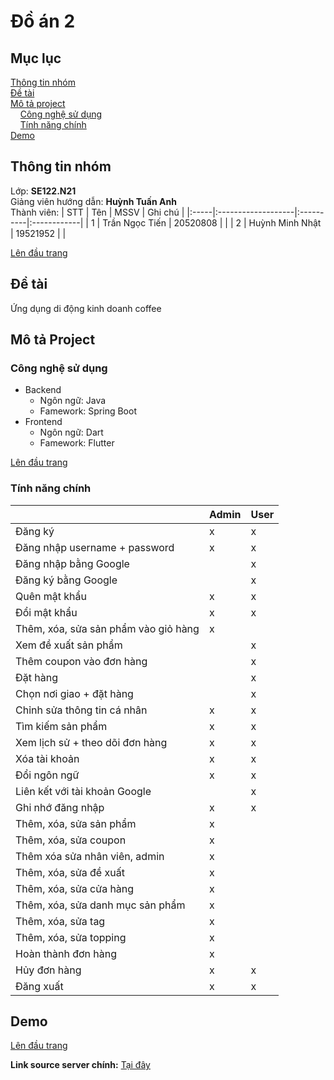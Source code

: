 # **Đồ án 2**
<a name="top"><a>
## Mục lục

[Thông tin nhóm](#info)\
[Đề tài](#topic)\
[Mô tả project](#project)\
&nbsp;&nbsp;&nbsp; [Công nghệ sử dụng](#use)\
&nbsp;&nbsp;&nbsp; [Tính năng chính](#main-feature)\
[Demo](#demo)

## Thông tin nhóm <a name="info"></a>

Lớp: **SE122.N21** \
Giảng viên hướng dẫn: **Huỳnh Tuấn Anh** \
Thành viên:
| STT  | Tên                | MSSV      | Ghi chú     |
|:-----|:-------------------|:----------|:------------|
|  1   |  Trần Ngọc Tiến | 20520808  |  |
|  2   |  Huỳnh Minh Nhật    |  19521952 |             |

[Lên đầu trang](#top)
## Đề tài <a name="topic"></a>

Ứng dụng di động kinh doanh coffee

## Mô tả Project <a name="project"></a>

### Công nghệ sử dụng <a name="use"></a>
- Backend
    - Ngôn ngữ: Java
    - Famework: Spring Boot
- Frontend
    - Ngôn ngữ: Dart
    - Famework: Flutter

[Lên đầu trang](#top)
### Tính năng chính <a name="main-feature"></a>


||Admin|User|
|:-----|:------|:----------|
|Đăng ký| x | x |
|Đăng nhập username + password|x|x|
|Đăng nhập bằng Google||x|
|Đăng ký bằng Google||x|
|Quên mật khẩu|x|x|
|Đổi mật khẩu|x|x|
|Thêm, xóa, sửa sản phẩm vào giỏ hàng|x|
|Xem đề xuất sản phẩm||x|
|Thêm coupon vào đơn hàng||x|
|Đặt hàng||x|
|Chọn nơi giao + đặt hàng||x|
|Chỉnh sửa thông tin cá nhân|x|x
|Tìm kiếm sản phẩm|x|x
|Xem lịch sử + theo dõi đơn hàng|x|x|
|Xóa tài khoản|x|x|
|Đổi ngôn ngữ|x|x|
|Liên kết với tài khoản Google||x|
|Ghi nhớ đăng nhập|x|x|
|Thêm, xóa, sửa sản phẩm|x|
|Thêm, xóa, sửa coupon|x|
|Thêm xóa sửa nhân viên, admin|x|
|Thêm, xóa, sửa đề xuất|x|
|Thêm, xóa, sửa cửa hàng|x|
|Thêm, xóa, sửa danh mục sản phẩm|x|
|Thêm, xóa, sửa tag|x|
|Thêm, xóa, sửa topping|x|
|Hoàn thành đơn hàng|x|
|Hủy đơn hàng|x|x|
|Đăng xuất|x|x|


## Demo <a name="demo"></a>
  
[Lên đầu trang](#top)

**Link source server chính:** [Tại đây](https://github.com/tori4582/HighlandMimic.git)